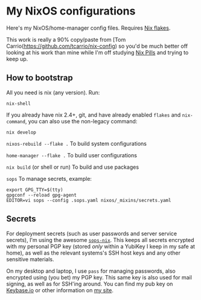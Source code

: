 # My NixOS configurations

Here's my NixOS/home-manager config files. Requires [Nix
flakes](https://nixos.wiki/wiki/Flakes).

This work is really a 90% copy/paste from [Tom
Carrio(https://github.com/tcarrio/nix-config) so you'd be much better off
looking at his work than mine while I'm off studying [Nix
Pills](https://nixos.org/guides/nix-pills/) and trying to keep up.

## How to bootstrap

All you need is nix (any version). Run:
```
nix-shell
```

If you already have nix 2.4+, git, and have already enabled `flakes` and
`nix-command`, you can also use the non-legacy command:
```
nix develop
```

`nixos-rebuild --flake .` To build system configurations

`home-manager --flake .` To build user configurations

`nix build` (or shell or run) To build and use packages

`sops` To manage secrets, example:

```
export GPG_TTY=$(tty)
gpgconf --reload gpg-agent
EDITOR=vi sops --config .sops.yaml nixos/_mixins/secrets.yaml
```


## Secrets

For deployment secrets (such as user passwords and server service secrets), I'm
using the awesome [`sops-nix`](https://github.com/Mic92/sops-nix). This keeps
all secrets encrypted with my personal PGP key (stored *only* within a YubiKey I
keep in my safe at home), as well as the relevant systems's SSH host keys and
any other sensitive materials.

On my desktop and laptop, I use `pass` for managing passwords, also encrypted
using (you bet) my PGP key. This same key is also used for mail signing, as well
as for SSH'ing around.  You can find my pub key on
[Keybase.io](https://keybase.io/gregburd) or other information on [my site](https://greg.burd.me).
